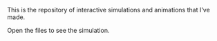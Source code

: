 This is the repository of interactive simulations and animations that I've made.

Open the files to see the simulation.
